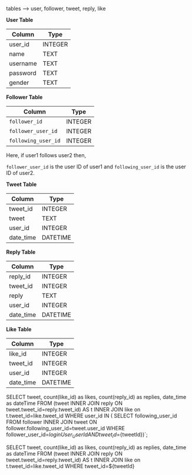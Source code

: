tables --> user, follower, tweet, reply, like

**User Table**

| Column   | Type    |
| -------- | ------- |
| user_id  | INTEGER |
| name     | TEXT    |
| username | TEXT    |
| password | TEXT    |
| gender   | TEXT    |

**Follower Table**

| Column              | Type    |
| ------------------- | ------- |
| `follower_id`       | INTEGER |
| `follower_user_id`  | INTEGER |
| `following_user_id` | INTEGER |

Here, if user1 follows user2 then,

`follower_user_id` is the user ID of user1 and `following_user_id` is the user ID of user2.

**Tweet Table**

| Column    | Type     |
| --------- | -------- |
| tweet_id  | INTEGER  |
| tweet     | TEXT     |
| user_id   | INTEGER  |
| date_time | DATETIME |

**Reply Table**

| Column    | Type     |
| --------- | -------- |
| reply_id  | INTEGER  |
| tweet_id  | INTEGER  |
| reply     | TEXT     |
| user_id   | INTEGER  |
| date_time | DATETIME |

**Like Table**

| Column    | Type     |
| --------- | -------- |
| like_id   | INTEGER  |
| tweet_id  | INTEGER  |
| user_id   | INTEGER  |
| date_time | DATETIME |

SELECT tweet, count(like_id) as likes, count(reply_id) as replies, date_time as dateTime
FROM (tweet INNER JOIN reply ON tweet.tweet_id=reply.tweet_id) AS t
INNER JOIN like on t.tweet_id=like.tweet_id
WHERE user_id IN (
SELECT following_user_id
FROM follower INNER JOIN tweet ON follower.following_user_id=tweet.user_id
WHERE follower_user_id=${loginUser_UserId} AND
          tweet_id=${tweetId})`;

SELECT tweet, count(like_id) as likes, count(reply_id) as replies, date_time as dateTime
FROM (tweet INNER JOIN reply ON tweet.tweet_id=reply.tweet_id) AS t
INNER JOIN like on t.tweet_id=like.tweet_id
WHERE tweet_id=${tweetId}
